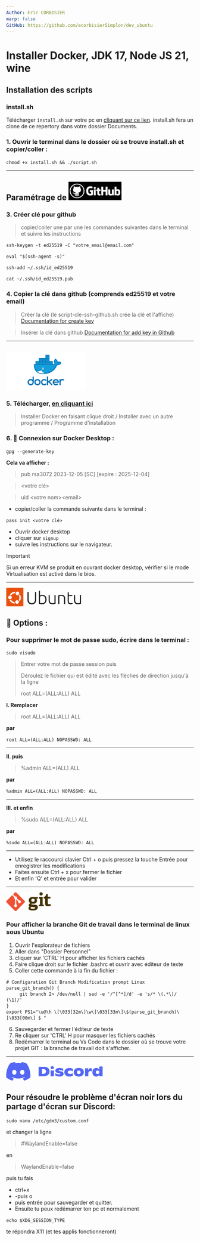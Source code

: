 ```yaml
---
Author: Eric CORBISIER
marp: false
GitHub: https://github.com/ecorbisierSimplon/dev_ubuntu
---
```


# Installer Docker, JDK 17, Node JS 21, wine

## Installation des scripts

### **install.sh**

Télécharger `install.sh` sur votre pc en [cliquant sur ce lien](https://github.com/ecorbisierSimplon/dev_ubuntu/blob/main/install.sh).
install.sh fera un clone de ce repertory dans votre dossier Documents.

### **1. Ouvrir le terminal dans le dossier où se trouve install.sh et copier/coller :**

```nginx=
chmod +x install.sh && ./script.sh
```

---

## Paramétrage de <img src="./layout/img/github.png" width="auto" height="50">

### **3. Créer clé pour github**

> copier/coller une par une les commandes suivantes dans le terminal et suivre les instructions

```nginx=
ssh-keygen -t ed25519 -C "votre_email@email.com"
```

```nginx=
eval "$(ssh-agent -s)"
```

```nginx=
ssh-add ~/.ssh/id_ed25519
```

```nginx=
cat ~/.ssh/id_ed25519.pub
```

### **4. Copier la clé dans github (comprends ed25519 et votre email)**

> Créer la clé (le script-cle-ssh-github.sh crée la clé et l'affiche)
> [Documentation for create key](https://docs.github.com/fr/authentication/connecting-to-github-with-ssh/generating-a-new-ssh-key-and-adding-it-to-the-ssh-agent)

> Insérer la clé dans github
> [Documentation for add key in Github](https://docs.github.com/fr/authentication/connecting-to-github-with-ssh/adding-a-new-ssh-key-to-your-github-account)

---

## <img src="./layout/img/docker.png" width="auto" height="100">

### **5. Télécharger, [en cliquant ici](https://desktop.docker.com/linux/main/amd64/docker-desktop-4.26.0-amd64.deb?utm_source=docker&utm_medium=webreferral&utm_campaign=docs-driven-download-linux-amd64)**

> Installer Docker en faisant clique droit / Installer avec un autre programme / Programme d'installation

### **6. 🔐 Connexion sur Docker Desktop :**

```nginx
gpg --generate-key
```

**Cela va afficher :**

> pub rsa3072 2023-12-05 [SC] [expire : 2025-12-04]

> <votre clé>

> uid \<votre nom\>\<email\>

- copier/coller la commande suivante dans le terminal :

```nginx=
pass init <votre clé>
```

- Ouvrir docker desktop
- cliquer sur `signup`
- suivre les instructions sur le navigateur.

> [!IMPORTANT]
> Si un erreur KVM se produit en ouvrant docker desktop,
> vérifier si le mode Virtualisation est activé dans le bios.

---

<img src="./layout/img/ubuntu.png" width="auto" height="50">

## 🔘 Options :

### Pour supprimer le mot de passe sudo, écrire dans le terminal :

```nginx=
sudo visudo
```

> Entrer votre mot de passe session puis
>
> Déroulez le fichier qui est édité avec les flèches de direction jusqu'à la ligne
>
> root ALL=(ALL:ALL) ALL

**I. Remplacer**

> root ALL=(ALL:ALL) ALL

**par**

```nginx=
root ALL=(ALL:ALL) NOPASSWD: ALL
```

---

**II. puis**

> %admin ALL=(ALL) ALL

**par**

```nginx=
%admin ALL=(ALL:ALL) NOPASSWD: ALL
```

---

**III. et enfin**

> %sudo ALL=(ALL:ALL) ALL

**par**

```nginx=
%sudo ALL=(ALL:ALL) NOPASSWD: ALL
```

---

- Utilisez le raccourci clavier Ctrl + o puis pressez la touche Entrée pour enregistrer les modifications
- Faites ensuite Ctrl + x pour fermer le fichier
- Et enfin 'Q' et entrée pour valider

---

<img src="./layout/img/git.png" width="auto" height="50">

### Pour afficher la branche Git de travail dans le terminal de linux sous Ubuntu

1. Ouvrir l'explorateur de fichiers
2. Aller dans "Dossier Personnel"
3. cliquer sur 'CTRL' H pour afficher les fichiers cachés
4. Faire clique droit sur le fichier .bashrc et ouvrir avec éditeur de texte
5. Coller cette commande à la fin du fichier :

```nginx=
# Configuration Git Branch Modification prompt Linux
parse_git_branch() {
     git branch 2> /dev/null | sed -e '/^[^*]/d' -e 's/* \(.*\)/ (\1)/'
}
export PS1="\u@\h \[\033[32m\]\w\[\033[33m\]\$(parse_git_branch)\[\033[00m\] $ "
```

6. Sauvegarder et fermer l'éditeur de texte
7. Re cliquer sur 'CTRL' H pour masquer les fichiers cachés
8. Redémarrer le terminal ou Vs Code dans le dossier où se trouve votre projet GIT : la branche de travail doit s'afficher.

---

<img src="./layout/img/discord.png" width="auto" height="50">

## Pour résoudre le problème d'écran noir lors du partage d'écran sur Discord:

```nginx=
sudo nano /etc/gdm3/custom.conf
```

et changer la ligne

> #WaylandEnable=false

en

> WaylandEnable=false

puis tu fais

- ctrl+x
- -puis o
- puis entrée pour sauvegarder et quitter.
- Ensuite tu peux redémarrer ton pc et normalement

```nginx=
echo $XDG_SESSION_TYPE
```

te répondra X11 (et tes applis fonctionneront)
